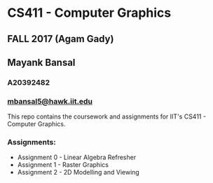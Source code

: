 # CS411 - Computer Graphics
## FALL 2017 (Agam Gady)

## Mayank Bansal
### A20392482
### mbansal5@hawk.iit.edu

This repo contains the coursework and assignments for IIT's CS411 - Computer Graphics. 

### Assignments:
* Assignment 0 - Linear Algebra Refresher
* Assignment 1 - Raster Graphics
* Assignment 2 - 2D Modelling and Viewing